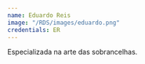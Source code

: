 ```yaml
---
name: Eduardo Reis
image: "/RDS/images/eduardo.png"
credentials: ER
---
```


Especializada na arte das sobrancelhas.
